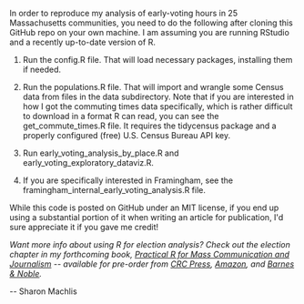 In order to reproduce my analysis of early-voting hours in 25 Massachusetts communities, you need to do the following after cloning this GitHub repo on your own machine. I am assuming you are running RStudio and a recently up-to-date version of R.

1. Run the config.R file. That will load necessary packages, installing them if needed.

2. Run the populations.R file. That will import and wrangle some Census data from files in the data subdirectory. Note that if you are interested in how I got the commuting times data specifically, which is rather difficult to download in a format R can read, you can see the get_commute_times.R file. It requires the tidycensus package and a properly configured (free) U.S. Census Bureau API key.

3. Run early_voting_analysis_by_place.R and early_voting_exploratory_dataviz.R.

4. If you are specifically interested in Framingham, see the framingham_internal_early_voting_analysis.R file.

While this code is posted on GitHub under an MIT license, if you end up using a substantial portion of it when writing an article for publication, I'd sure appreciate it if you gave me credit!

_Want more info about using R for election analysis? Check out the election chapter in my forthcoming book, [Practical R for Mass Communication and Journalism](https://www.crcpress.com/Practical-R-for-Mass-Communication-and-Journalism/Machlis/p/book/9781138726918) -- available for pre-order from [CRC Press](https://www.crcpress.com/Practical-R-for-Mass-Communication-and-Journalism/Machlis/p/book/9781138726918), [Amazon](https://www.amazon.com/Practical-Mass-Communication-Journalism-Chapman/dp/1138726915/), and [Barnes & Noble](https://www.barnesandnoble.com/w/practical-r-for-mass-communication-and-journalism-sharon-machlis/1129214032?ean=9781138726918)._

-- Sharon Machlis
